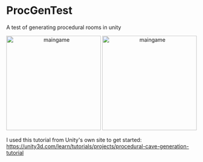 # ProcGenTest
A test of generating procedural rooms in unity

<p align="center">
  <img src="https://raw.githubusercontent.com/TrevorKinsie/ProcGenTest/master/Images/cap1.PNG" alt="maingame" width="250">
  <img src="https://raw.githubusercontent.com/TrevorKinsie/ProcGenTest/master/Images/cap2.PNG" alt="maingame" width="250">
</p>

I used this tutorial from Unity's own site to get started: https://unity3d.com/learn/tutorials/projects/procedural-cave-generation-tutorial
